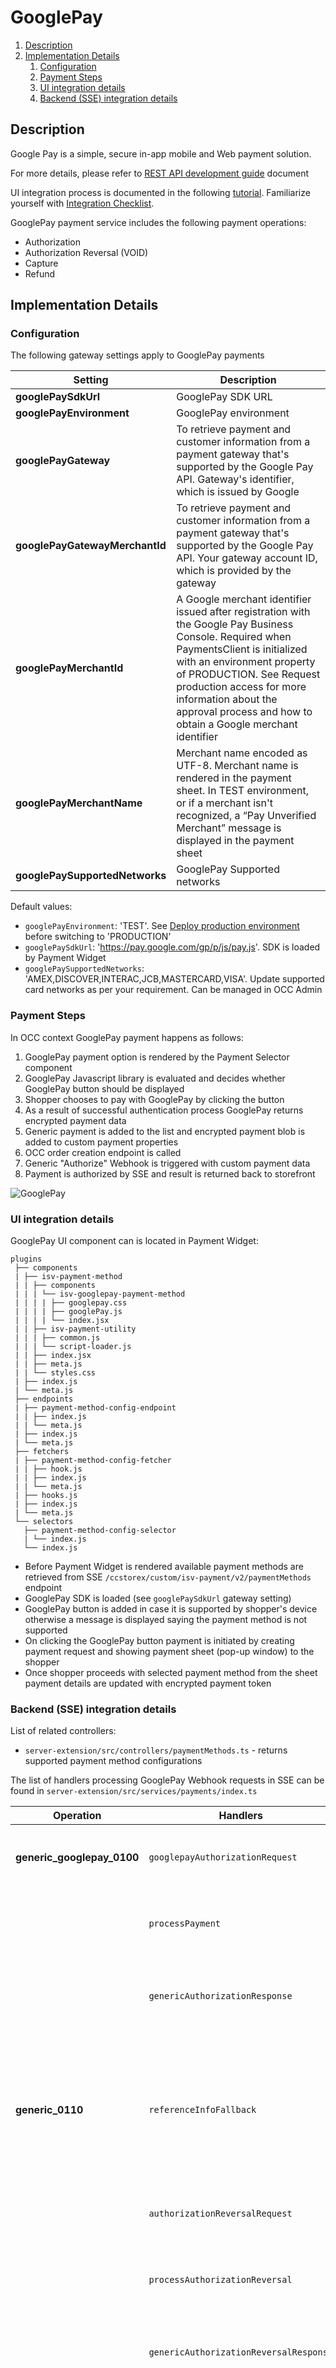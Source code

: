 # GooglePay <!-- omit in toc -->

1. [Description](#description)
2. [Implementation Details](#implementation-details)
   1. [Configuration](#configuration)
   2. [Payment Steps](#payment-steps)
   3. [UI integration details](#ui-integration-details)
   4. [Backend (SSE) integration details](#backend-sse-integration-details)

## Description

Google Pay is a simple, secure in-app mobile and Web payment solution.

For more details, please refer to [REST API development guide](https://developer.cybersource.com/api/developer-guides/dita-payments/CreatingOnlineAuth/CreatingAuthReqGooglePay.html) document

UI integration process is documented in the following [tutorial](https://developers.google.com/pay/api/web/guides/tutorial). Familiarize yourself with [Integration Checklist](https://developers.google.com/pay/api/web/guides/test-and-deploy/integration-checklist).

GooglePay payment service includes the following payment operations:

- Authorization
- Authorization Reversal (VOID)
- Capture
- Refund

## Implementation Details

### Configuration

The following gateway settings apply to GooglePay payments

| **Setting**                         | **Description**                                                                                                                                                                                                                                                                                                   |
|-------------------------------------|-------------------------------------------------------------------------------------------------------------------------------------------------------------------------------------------------------------------------------------------------------------------------------------------------------------------|
| **googlePaySdkUrl**                 | GooglePay SDK URL                                                                                                                                                                                                                                                                                                 |
| **googlePayEnvironment**            | GooglePay environment                                                                                                                                                                                                                                                                                             |
| **googlePayGateway**                | To retrieve payment and customer information from a payment gateway that's supported by the Google Pay API. Gateway's identifier, which is issued by Google                                                                                                                                                       |
| **googlePayGatewayMerchantId**      | To retrieve payment and customer information from a payment gateway that's supported by the Google Pay API. Your gateway account ID, which is provided by the gateway                                                                                                                                             |
| **googlePayMerchantId**             | A Google merchant identifier issued after registration with the Google Pay Business Console. Required when PaymentsClient is initialized with an environment property of PRODUCTION. See Request production access for more information about the approval process and how to obtain a Google merchant identifier |
| **googlePayMerchantName**           | Merchant name encoded as UTF-8. Merchant name is rendered in the payment sheet. In TEST environment, or if a merchant isn't recognized, a “Pay Unverified Merchant” message is displayed in the payment sheet                                                                                                     |
| **googlePaySupportedNetworks**      | GooglePay Supported networks                                                                                                                                                                                                                                                                                      |

Default values:

- `googlePayEnvironment`: 'TEST'. See [Deploy production environment](https://developers.google.com/pay/api/web/guides/test-and-deploy/deploy-production-environment) before switching to 'PRODUCTION'
- `googlePaySdkUrl`: 'https://pay.google.com/gp/p/js/pay.js'. SDK is loaded by Payment Widget
- `googlePaySupportedNetworks`: 'AMEX,DISCOVER,INTERAC,JCB,MASTERCARD,VISA'. Update supported card networks as per  your requirement. Can be managed in OCC Admin

### Payment Steps

In OCC context GooglePay payment happens as follows:

1. GooglePay payment option is rendered by the Payment Selector component
2. GooglePay Javascript library is evaluated and decides whether GooglePay button should be displayed
3. Shopper chooses to pay with GooglePay by clicking the button
4. As a result of successful authentication process GooglePay returns encrypted payment data
5. Generic payment is added to the list and encrypted payment blob is added to custom payment properties
6. OCC order creation endpoint is called
7. Generic "Authorize" Webhook is triggered with custom payment data
8. Payment is authorized by SSE and result is returned back to storefront

![GooglePay](images/google-pay-payment-flow.jpg)

### UI integration details

GooglePay UI component can is located in Payment Widget:

```text
plugins
 ├── components
 | ├── isv-payment-method
 | | ├── components
 | | | └── isv-googlepay-payment-method
 | | | | ├── googlepay.css
 | | | | ├── googlePay.js
 | | | | └── index.jsx
 | | ├── isv-payment-utility
 | | | ├── common.js
 | | | └── script-loader.js
 | | ├── index.jsx
 | | ├── meta.js
 | | └── styles.css
 | ├── index.js
 | └── meta.js
 ├── endpoints
 | ├── payment-method-config-endpoint
 | | ├── index.js
 | | └── meta.js
 | ├── index.js
 | └── meta.js
 ├── fetchers
 | ├── payment-method-config-fetcher
 | | ├── hook.js
 | | ├── index.js
 | | └── meta.js
 | ├── hooks.js
 | ├── index.js
 | └── meta.js
 └── selectors
   ├── payment-method-config-selector
   | └── index.js
   └── index.js

```

- Before Payment Widget is rendered available payment methods are retrieved from SSE `/ccstorex/custom/isv-payment/v2/paymentMethods` endpoint
- GooglePay SDK is loaded (see `googlePaySdkUrl` gateway setting)
- GooglePay button is added in case it is supported by shopper's device  otherwise a message is displayed saying the payment method is not supported
- On clicking the GooglePay button payment is initiated by creating payment request and showing payment sheet (pop-up window) to the shopper
- Once shopper proceeds with selected payment method from the sheet payment details are updated with encrypted payment token

### Backend (SSE) integration details

List of related controllers:

- `server-extension/src/controllers/paymentMethods.ts` - returns supported payment method configurations

The list of handlers processing GooglePay Webhook requests in SSE can be found in `server-extension/src/services/payments/index.ts`

| **Operation**              | **Handlers**                           | **Description**                                                                                                  |
|----------------------------|----------------------------------------|------------------------------------------------------------------------------------------------------------------|
| **generic_googlepay_0100** | `googlepayAuthorizationRequest`        | converts Webhook request into payment PSP request                                                                |
|                            | `processPayment`                       | sends payment request to PSP using client SDK                                                                    |
|                            | `genericAuthorizationResponse`         | converts PSP response into Webhook response                                                                      |
|                            |                                        |                                                                                                                  |
| **generic_0110**           | `referenceInfoFallback`                | in case authorization transaction id is not sent by OCC fallback to the one found in order data fetched from OCC |
|                            | `authorizationReversalRequest`         | converts Webhook request into reversal PSP request                                                               |
|                            | `processAuthorizationReversal`         | sends reversal request to PSP using client SDK                                                                   |
|                            | `genericAuthorizationReversalResponse` | converts PSP response into Webhook response                                                                      |
|                            |                                        |                                                                                                                  |
| **generic_0400**           | `referenceInfoFallback`                | in case authorization transaction id is not sent by OCC fallback to the one found in order data fetched from OCC |
|                            | `refundRequest`                        | converts Webhook request into refund PSP request                                                                 |
|                            | `processRefund`                        | sends refund request to PSP using client SDK                                                                     |
|                            | `genericAuthorizationReversalResponse` | converts PSP response into Webhook response                                                                      |
